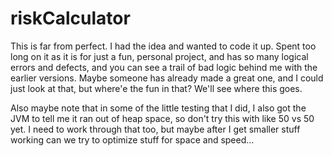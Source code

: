 # riskCalculator
This is far from perfect. I had the idea and wanted to code it up. Spent too long on it as it is for just a fun, personal project, and has so many logical errors and defects, and you can see a trail of bad logic behind me with the earlier versions. Maybe someone has already made a great one, and I could just look at that, but where'e the fun in that? We'll see where this goes. 

Also maybe note that in some of the little testing that I did, I also got the JVM to tell me it ran out of heap space, so don't try this with like 50 vs 50 yet. I need to work through that too, but maybe after I get smaller stuff working can we try to optimize stuff for space and speed...
